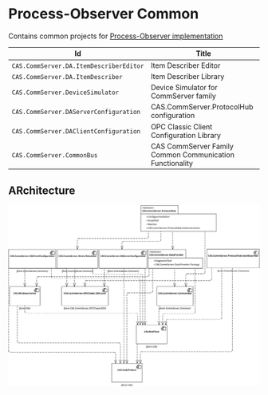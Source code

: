 
# Process-Observer Common

Contains common projects for [Process-Observer implementation](https://github.com/mpostol/ProcessObserver)

Id | Title
---|-
`CAS.CommServer.DA.ItemDescriberEditor` | Item Describer Editor
`CAS.CommServer.DA.ItemDescriber` | Item Describer Library
`CAS.CommServer.DeviceSimulator` | Device Simulator for CommServer family
`CAS.CommServer.DAServerConfiguration` | CAS.CommServer.ProtocolHub configuration
`CAS.CommServer.DAClientConfiguration` | OPC Classic Client Configuration Library
`CAS.CommServer.CommonBus` | CAS CommServer Family Common Communication Functionality

## ARchitecture

![Architecture](_media\Architecture.png)

<?--

## Getting Started

These instructions will get you a copy of the project up and running on your local machine for development and testing purposes. See deployment for notes on how to deploy the project on a live system.

### Prerequisites

What things you need to install the software and how to install them

``` TXT
Give examples
```

### Installing

A step by step series of examples that tell you how to get a development env running

Say what the step will be

``` TXT
Give the example
```

And repeat

``` TXT
until finished
```

End with an example of getting some data out of the system or using it for a little demo

## Running the tests

Explain how to run the automated tests for this system

### Break down into end to end tests

Explain what these tests test and why

```TXT
Give an example
```

### And coding style tests

Explain what these tests test and why

```TXT
Give an example
```

## Deployment

Add additional notes about how to deploy this on a live system

## Contributing

Please read CONTRIBUTING.md for details on our code of conduct, and the process for submitting pull requests to us.

## Versioning

We use [Semantic Versioning 2.0.0](http://semver.org/) for versioning. For the versions available, see the \[releases\] page of the project. 

## Authors

* [Mariusz Postol](https://github.com/mpostol) - main contributor of this project.

See also the list of contributors who participated in this project.

## License

This project is licensed under the MIT License - see the \[LICENSE.md\] file for details

## Acknowledgments

* Hat tip to anyone whose code was used
* Inspiration
* etc

## Related work

Points out any external resources related to this contribution.

## How-to guides

## Walk through

## See Also

List of links that are relevant for this

-->
